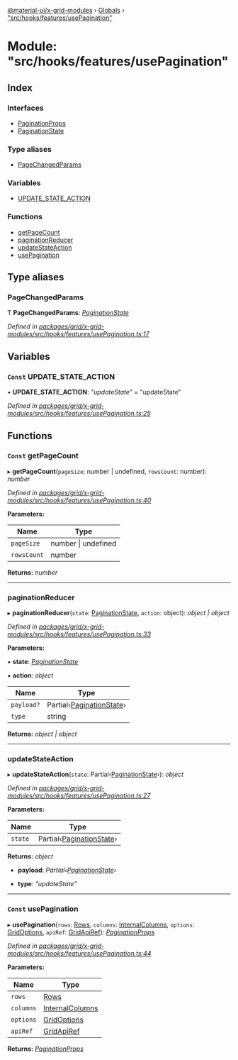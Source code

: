 [@material-ui/x-grid-modules](../README.md) › [Globals](../globals.md) › ["src/hooks/features/usePagination"](_src_hooks_features_usepagination_.md)

# Module: "src/hooks/features/usePagination"

## Index

### Interfaces

* [PaginationProps](../interfaces/_src_hooks_features_usepagination_.paginationprops.md)
* [PaginationState](../interfaces/_src_hooks_features_usepagination_.paginationstate.md)

### Type aliases

* [PageChangedParams](_src_hooks_features_usepagination_.md#pagechangedparams)

### Variables

* [UPDATE_STATE_ACTION](_src_hooks_features_usepagination_.md#const-update_state_action)

### Functions

* [getPageCount](_src_hooks_features_usepagination_.md#const-getpagecount)
* [paginationReducer](_src_hooks_features_usepagination_.md#paginationreducer)
* [updateStateAction](_src_hooks_features_usepagination_.md#updatestateaction)
* [usePagination](_src_hooks_features_usepagination_.md#const-usepagination)

## Type aliases

###  PageChangedParams

Ƭ **PageChangedParams**: *[PaginationState](../interfaces/_src_hooks_features_usepagination_.paginationstate.md)*

*Defined in [packages/grid/x-grid-modules/src/hooks/features/usePagination.ts:17](https://github.com/mui-org/material-ui-x/blob/02342a6/packages/grid/x-grid-modules/src/hooks/features/usePagination.ts#L17)*

## Variables

### `Const` UPDATE_STATE_ACTION

• **UPDATE_STATE_ACTION**: *"updateState"* = "updateState"

*Defined in [packages/grid/x-grid-modules/src/hooks/features/usePagination.ts:25](https://github.com/mui-org/material-ui-x/blob/02342a6/packages/grid/x-grid-modules/src/hooks/features/usePagination.ts#L25)*

## Functions

### `Const` getPageCount

▸ **getPageCount**(`pageSize`: number | undefined, `rowsCount`: number): *number*

*Defined in [packages/grid/x-grid-modules/src/hooks/features/usePagination.ts:40](https://github.com/mui-org/material-ui-x/blob/02342a6/packages/grid/x-grid-modules/src/hooks/features/usePagination.ts#L40)*

**Parameters:**

Name | Type |
------ | ------ |
`pageSize` | number &#124; undefined |
`rowsCount` | number |

**Returns:** *number*

___

###  paginationReducer

▸ **paginationReducer**(`state`: [PaginationState](../interfaces/_src_hooks_features_usepagination_.paginationstate.md), `action`: object): *object | object*

*Defined in [packages/grid/x-grid-modules/src/hooks/features/usePagination.ts:33](https://github.com/mui-org/material-ui-x/blob/02342a6/packages/grid/x-grid-modules/src/hooks/features/usePagination.ts#L33)*

**Parameters:**

▪ **state**: *[PaginationState](../interfaces/_src_hooks_features_usepagination_.paginationstate.md)*

▪ **action**: *object*

Name | Type |
------ | ------ |
`payload?` | Partial‹[PaginationState](../interfaces/_src_hooks_features_usepagination_.paginationstate.md)› |
`type` | string |

**Returns:** *object | object*

___

###  updateStateAction

▸ **updateStateAction**(`state`: Partial‹[PaginationState](../interfaces/_src_hooks_features_usepagination_.paginationstate.md)›): *object*

*Defined in [packages/grid/x-grid-modules/src/hooks/features/usePagination.ts:27](https://github.com/mui-org/material-ui-x/blob/02342a6/packages/grid/x-grid-modules/src/hooks/features/usePagination.ts#L27)*

**Parameters:**

Name | Type |
------ | ------ |
`state` | Partial‹[PaginationState](../interfaces/_src_hooks_features_usepagination_.paginationstate.md)› |

**Returns:** *object*

* **payload**: *Partial‹[PaginationState](../interfaces/_src_hooks_features_usepagination_.paginationstate.md)›*

* **type**: *"updateState"*

___

### `Const` usePagination

▸ **usePagination**(`rows`: [Rows](_src_models_rows_.md#rows), `columns`: [InternalColumns](../interfaces/_src_models_coldef_coldef_.internalcolumns.md), `options`: [GridOptions](../interfaces/_src_models_gridoptions_.gridoptions.md), `apiRef`: [GridApiRef](_src_models_gridapiref_.md#gridapiref)): *[PaginationProps](../interfaces/_src_hooks_features_usepagination_.paginationprops.md)*

*Defined in [packages/grid/x-grid-modules/src/hooks/features/usePagination.ts:44](https://github.com/mui-org/material-ui-x/blob/02342a6/packages/grid/x-grid-modules/src/hooks/features/usePagination.ts#L44)*

**Parameters:**

Name | Type |
------ | ------ |
`rows` | [Rows](_src_models_rows_.md#rows) |
`columns` | [InternalColumns](../interfaces/_src_models_coldef_coldef_.internalcolumns.md) |
`options` | [GridOptions](../interfaces/_src_models_gridoptions_.gridoptions.md) |
`apiRef` | [GridApiRef](_src_models_gridapiref_.md#gridapiref) |

**Returns:** *[PaginationProps](../interfaces/_src_hooks_features_usepagination_.paginationprops.md)*
